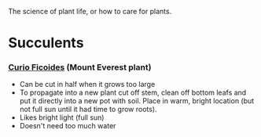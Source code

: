 The science of plant life, or how to care for plants.

# Succulents

### [Curio Ficoides](https://www.ourhouseplants.com/plants/curio-ficoides-mount-everest) (Mount Everest plant)

* Can be cut in half when it grows too large
* To propagate into a new plant cut off stem, clean off bottom leafs and put it directly into a new pot with soil. Place in warm, bright location (but not full sun until it had time to grow roots).
* Likes bright light (full sun)
* Doesn't need too much water

